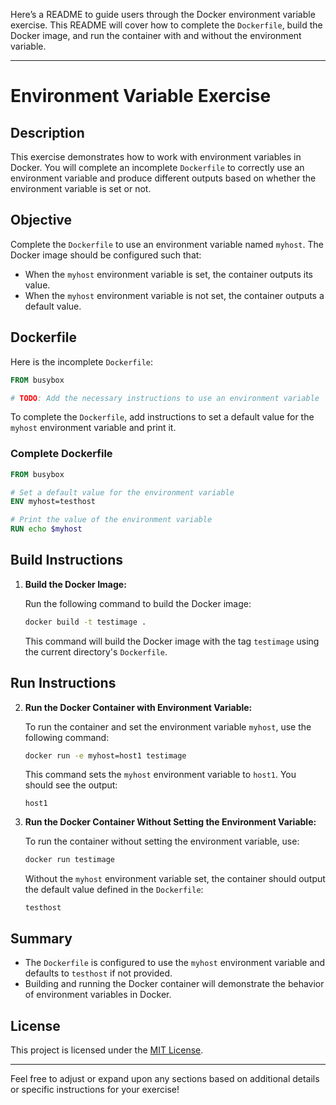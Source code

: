 Here’s a README to guide users through the Docker environment variable exercise. This README will cover how to complete the `Dockerfile`, build the Docker image, and run the container with and without the environment variable.

---

# Environment Variable Exercise

## Description

This exercise demonstrates how to work with environment variables in Docker. You will complete an incomplete `Dockerfile` to correctly use an environment variable and produce different outputs based on whether the environment variable is set or not.

## Objective

Complete the `Dockerfile` to use an environment variable named `myhost`. The Docker image should be configured such that:
- When the `myhost` environment variable is set, the container outputs its value.
- When the `myhost` environment variable is not set, the container outputs a default value.

## Dockerfile

Here is the incomplete `Dockerfile`:

```dockerfile
FROM busybox

# TODO: Add the necessary instructions to use an environment variable
```

To complete the `Dockerfile`, add instructions to set a default value for the `myhost` environment variable and print it.

### Complete Dockerfile

```dockerfile
FROM busybox

# Set a default value for the environment variable
ENV myhost=testhost

# Print the value of the environment variable
RUN echo $myhost
```

## Build Instructions

1. **Build the Docker Image:**

   Run the following command to build the Docker image:

   ```bash
   docker build -t testimage .
   ```

   This command will build the Docker image with the tag `testimage` using the current directory's `Dockerfile`.

## Run Instructions

2. **Run the Docker Container with Environment Variable:**

   To run the container and set the environment variable `myhost`, use the following command:

   ```bash
   docker run -e myhost=host1 testimage
   ```

   This command sets the `myhost` environment variable to `host1`. You should see the output:

   ```
   host1
   ```

3. **Run the Docker Container Without Setting the Environment Variable:**

   To run the container without setting the environment variable, use:

   ```bash
   docker run testimage
   ```

   Without the `myhost` environment variable set, the container should output the default value defined in the `Dockerfile`:

   ```
   testhost
   ```

## Summary

- The `Dockerfile` is configured to use the `myhost` environment variable and defaults to `testhost` if not provided.
- Building and running the Docker container will demonstrate the behavior of environment variables in Docker.

## License

This project is licensed under the [MIT License](LICENSE).

---

Feel free to adjust or expand upon any sections based on additional details or specific instructions for your exercise!
